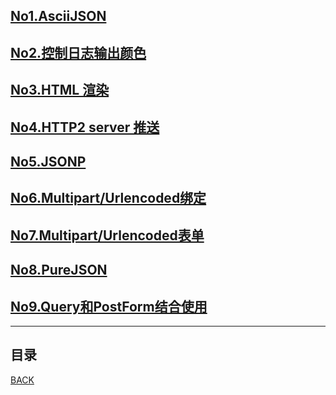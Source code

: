 ## [No1.AsciiJSON](gin/001AsciiJSON.md)
## [No2.控制日志输出颜色](gin/002ControllingLogOutputColoring.md)
## [No3.HTML 渲染](gin/003HTMLReader.md)
## [No4.HTTP2 server 推送](gin/004HTTP2ServerPusher.md)
## [No5.JSONP](gin/005JSONP.md)
## [No6.Multipart/Urlencoded绑定](gin/006MultipartUrlencodedBinding.md)
## [No7.Multipart/Urlencoded表单](gin/007MultipartUrlencodedForm.md)
## [No8.PureJSON](gin/008PureJSON.md)
## [No9.Query和PostForm结合使用](gin/009QueryAndPostForm.md)
------------------------------------------------------
## 目录
[BACK](../../README.md)